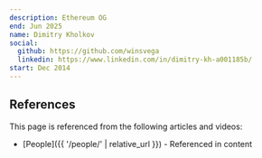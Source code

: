 ```yaml
---
description: Ethereum OG
end: Jun 2025
name: Dimitry Kholkov
social:
  github: https://github.com/winsvega
  linkedin: https://www.linkedin.com/in/dimitry-kh-a001185b/
start: Dec 2014
---
```


## References

This page is referenced from the following articles and videos:

- [People]({{ '/people/' | relative_url }}) - Referenced in content